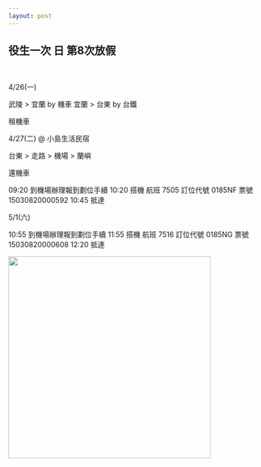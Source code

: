```yaml
---
layout: post
---
```


役生一次 日 第8次放假
---

<br>

4/26(一)

武陵 > 宜蘭 by 機車
宜蘭 > 台東 by 台鐵

租機車


4/27(二) @ 小島生活民宿

台東 > 走路 > 機場 > 蘭嶼

還機車

09:20 
	到機場辦理報到劃位手續
10:20
	搭機 航班 7505 訂位代號 0185NF 票號 15030820000592 
10:45
	抵達

5/1(六)

10:55
	到機場辦理報到劃位手續
11:55
	搭機 航班 7516 訂位代號 0185NG 票號 15030820000608
12:20
	抵達

<img src="{{site.url}}/img/2015-02-14/gp1.png" height="400px">




<br>
